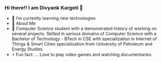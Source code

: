 ### Hi there!! I am Divyank Kargeti 👋

- 🌱 I’m currently learning new technologies
- 🤔 About Me
- 🔭 Computer Science student with a demonstrated history of working on several projects. Skilled in various domains of Computer Science with a Bachelor of Technology - BTech in CSE with specialization in Internet of Things & Smart Cities specialization from University of Petroleum and Energy Studies.
- ⚡ Fun fact: ... Love to play video games and watching documentaries.
